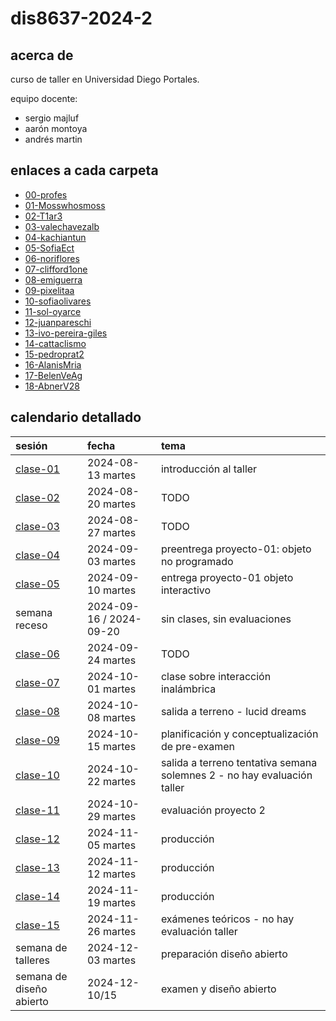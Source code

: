 # dis8637-2024-2

## acerca de

curso de taller en Universidad Diego Portales.

equipo docente:

- sergio majluf
- aarón montoya
- andrés martin

## enlaces a cada carpeta

- [00-profes](./00-profes/)
- [01-Mosswhosmoss](./01-Mosswhosmoss/)
- [02-T1ar3](./02-T1ar3/)
- [03-valechavezalb](./03-valechavezalb/)
- [04-kachiantun](./04-kachiantun/)
- [05-SofiaEct](./05-SofiaEct/)
- [06-noriflores](./06-noriflores/)
- [07-clifford1one](./07-clifford1one/)
- [08-emiguerra](./08-emiguerra/)
- [09-pixelitaa](./09-pixelitaa/)
- [10-sofiaolivares](./10-sofiaolivares/)
- [11-sol-oyarce](./11-sol-oyarce/)
- [12-juanpareschi](./12-juanpareschi/)
- [13-ivo-pereira-giles](./13-ivo-pereira-giles/)
- [14-cattaclismo](./14-cattaclismo/)
- [15-pedroprat2](./15-pedroprat2/)
- [16-AlanisMria](./16-AlanisMria/)
- [17-BelenVeAg](./17-BelenVeAg/)
- [18-AbnerV28](./18-AbnerV28/)

## calendario detallado

| sesión                       | fecha                   | tema                                   |
| :--------------------------- | :---------------------- | :------------------------------------- |
| [clase-01](clases/clase-01/) | 2024-08-13 martes       | introducción al taller                       |
| [clase-02](clases/clase-02/) | 2024-08-20 martes       | TODO                                         |
| [clase-03](clases/clase-03/) | 2024-08-27 martes       | TODO                                         |
| [clase-04](clases/clase-04/) | 2024-09-03 martes       | preentrega proyecto-01: objeto no programado |
| [clase-05](clases/clase-05/) | 2024-09-10 martes       | entrega proyecto-01 objeto interactivo       |
| semana receso                | 2024-09-16 / 2024-09-20 | sin clases, sin evaluaciones                 |
| [clase-06](clases/clase-06/) | 2024-09-24 martes       | TODO                                         |
| [clase-07](clases/clase-07/) | 2024-10-01 martes       | clase sobre interacción inalámbrica          |
| [clase-08](clases/clase-08/) | 2024-10-08 martes       | salida a terreno - lucid dreams              |
| [clase-09](clases/clase-09/) | 2024-10-15 martes       | planificación y conceptualización de pre-examen                 |
| [clase-10](clases/clase-10/) | 2024-10-22 martes       | salida a terreno tentativa  semana solemnes 2 - no hay evaluación taller |
| [clase-11](clases/clase-11/) | 2024-10-29 martes       | evaluación proyecto 2                                   |
| [clase-12](clases/clase-12/) | 2024-11-05 martes       | producción                                   |
| [clase-13](clases/clase-13/) | 2024-11-12 martes       | producción                                   |
| [clase-14](clases/clase-14/) | 2024-11-19 martes       | producción                                   |
| [clase-15](clases/clase-15/) | 2024-11-26 martes       | exámenes teóricos - no hay evaluación taller |
| semana de talleres           | 2024-12-03 martes       | preparación diseño abierto                   |
| semana de diseño abierto     | 2024-12-10/15           | examen y diseño abierto                      |
